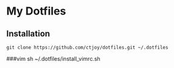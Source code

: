 # My Dotfiles

## Installation

    git clone https://github.com/ctjoy/dotfiles.git ~/.dotfiles

###vim
    sh ~/.dotfiles/install_vimrc.sh
